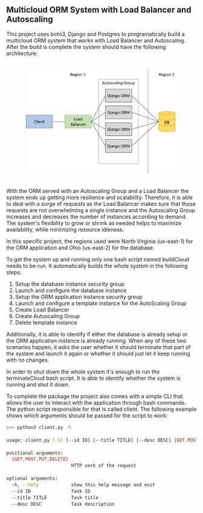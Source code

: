 ## Multicloud ORM System with Load Balancer and Autoscaling

This project uses boto3, Django and Postgres to programatically build a multicloud ORM system that works with Load Balancer and Autoscaling. After the build is complete the system should have the following architecture:

<div style="text-align: center; margin: 35px 0;">
    <img src="assets/SystemArchitecture.png" width=400/>
</div>

With the ORM served with an Autoscaling Group and a Load Balancer the system ends up getting more resilience and scalability. Therefore, it is able to deal with a surge of requests as the Load Balancer makes sure that those requests are not overwhelming a single instance and the Autoscaling Group increases and decreases the number of instances according to demand. The system's flexibility to grow or shrink as needed helps to maximize availability, while minimizing resource idleness. 

In this specific project, the regions used were North Virginia (us-east-1) for the ORM application and Ohio (us-east-2) for the database.

To get the system up and running only one bash script named buildCloud needs to be run. It automatically builds the whole system in the following steps:

1. Setup the database instance security group
2. Launch and configure the database instance
3. Setup the ORM application instance security group
4. Launch and configure a template instance for the AutoScaling Group
5. Create Load Balancer
6. Create Autoscaling Group
7. Delete template instance

Additionally, it is able to identify if either the database is already setup or the ORM application instance is already running. When any of these two scenarios happen, it asks the user whether it should terminate that part of the system and launch it again or whether it should just let it keep running with no changes.

In order to shut down the whole system it's enough to run the terminateCloud bash script. It is able to identify whether the system is running and shut it down.

To complete the package the project also comes with a simple CLI that allows the user to interact with the application through bash commands. The python script responsible for that is called client. The following example shows which arguments should be passed for the script to work:

```sh
>>> python3 client.py -h

usage: client.py [-h] [--id ID] [--title TITLE] [--desc DESC] {GET,POST,PUT,DELETE}

positional arguments:
  {GET,POST,PUT,DELETE}
                        HTTP verb of the request

optional arguments:
  -h, --help            show this help message and exit
  --id ID               Task ID
  --title TITLE         Task title
  --desc DESC           Task description
```